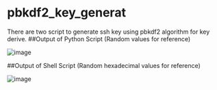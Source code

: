 # pbkdf2_key_generat
There are two script to generate ssh key using pbkdf2 algorithm for key derive.
##Output of Python Script (Random values for reference)

![image](https://github.com/sohailanjum97/pbkdf2_key_generator/assets/48083468/2932f4d8-1d3e-407f-9809-e755472b1f0e)

##Output of Shell Script  (Random hexadecimal values for reference)

![image](https://github.com/sohailanjum97/pbkdf2_key_generator/assets/48083468/da338f94-edad-49c6-9b0c-37b6daab0570)

